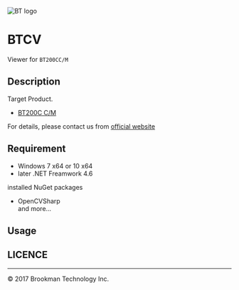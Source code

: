 ![BT logo](http://brookmantech.com/img/logo.png "logo")
# BTCV

Viewer for ``` BT200CC/M ```

## Description

Target Product.

* [BT200C C/M][bt200]

For details, please contact us from [official website][website]  

## Requirement

- Windows 7 x64 or 10 x64
- later .NET Freamwork 4.6

installed NuGet packages
 
- OpenCVSharp  
and more...

## Usage




## LICENCE


*****  

© 2017 Brookman Technology Inc.

[website]: http://brookmantech.com/ "Brookman Technology"
[bt200]: http://brookmantech.com/ "Brookman Technology"
